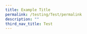 ```yaml
---
title: Example Title
permalink: /testing/Test/permalink
description: ""
third_nav_title: Test
---
```

